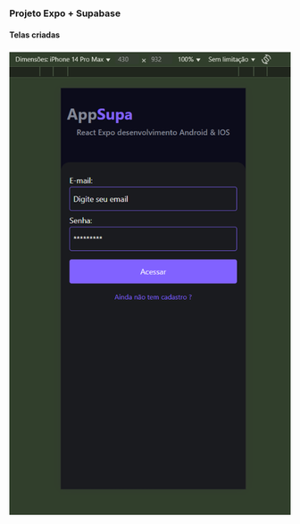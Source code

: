 ### Projeto Expo + Supabase

#### Telas criadas

<img src="./screens/pageLogin.png" alt="" />
<img src="./screens/pageCadastro.png.png" alt="" />